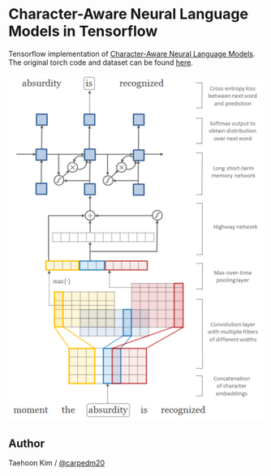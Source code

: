 Character-Aware Neural Language Models in Tensorflow
====================================================

Tensorflow implementation of [Character-Aware Neural Language Models](http://arxiv.org/abs/1508.06615). The original torch code and dataset can be found [here](https://github.com/yoonkim/lstm-char-cnn).

![model.png](./assets/model.png)


Author
------

Taehoon Kim / [@carpedm20](http://carpedm20.github.io/)
